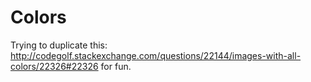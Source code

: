 Colors
=======

Trying to duplicate this: http://codegolf.stackexchange.com/questions/22144/images-with-all-colors/22326#22326 for fun.
